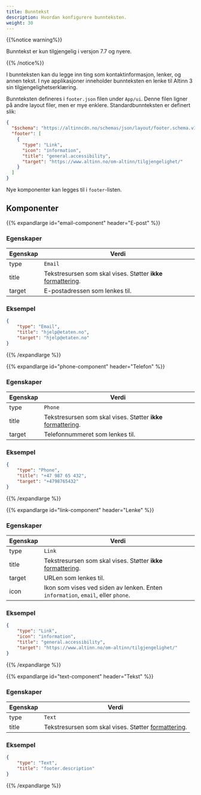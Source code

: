 ```yaml
---
title: Bunntekst
description: Hvordan konfigurere bunnteksten.
weight: 30
---
```


{{%notice warning%}}

Bunntekst er kun tilgjengelig i versjon 7.7 og nyere.

{{% /notice%}}

I bunnteksten kan du legge inn ting som kontaktinformasjon, lenker, og annen tekst. I nye applikasjoner inneholder bunnteksten en lenke til Altinn 3 sin tilgjengelighetserklæring.

Bunnteksten defineres i `footer.json` filen under `App/ui`. Denne filen ligner på andre layout filer, men er mye enklere. Standardbunnteksten er definert slik:

```json
{
  "$schema": "https://altinncdn.no/schemas/json/layout/footer.schema.v1.json",
  "footer": [
    {
      "type": "Link",
      "icon": "information",
      "title": "general.accessibility",
      "target": "https://www.altinn.no/om-altinn/tilgjengelighet/"
    }
  ]
}
```

Nye komponenter kan legges til i `footer`-listen.

## Komponenter

{{% expandlarge id="email-component" header="E-post" %}}

### Egenskaper

| Egenskap | Verdi                                                                                                                |
| -------- | -------------------------------------------------------------------------------------------------------------------- |
| type     | `Email`                                                                                                              |
| title    | Tekstresursen som skal vises. Støtter **ikke** [formattering](/nb/app/development/ux/texts/#formatering-av-tekster). |
| target   | E-postadressen som lenkes til.                                                                                       |

### Eksempel

```json
{
    "type": "Email",
    "title": "hjelp@etaten.no",
    "target": "hjelp@etaten.no"
}
```

{{% /expandlarge %}}

{{% expandlarge id="phone-component" header="Telefon" %}}

### Egenskaper

| Egenskap | Verdi                                                                                                                |
| -------- | -------------------------------------------------------------------------------------------------------------------- |
| type     | `Phone`                                                                                                              |
| title    | Tekstresursen som skal vises. Støtter **ikke** [formattering](/nb/app/development/ux/texts/#formatering-av-tekster). |
| target   | Telefonnummeret som lenkes til.                                                                                      |

### Eksempel

```json
{
    "type": "Phone",
    "title": "+47 987 65 432",
    "target": "+4798765432"
}
```

{{% /expandlarge %}}

{{% expandlarge id="link-component" header="Lenke" %}}

### Egenskaper

| Egenskap | Verdi                                                                                                                |
| -------- | -------------------------------------------------------------------------------------------------------------------- |
| type     | `Link`                                                                                                               |
| title    | Tekstresursen som skal vises. Støtter **ikke** [formattering](/nb/app/development/ux/texts/#formatering-av-tekster). |
| target   | URLen som lenkes til.                                                                                                |
| icon     | Ikon som vises ved siden av lenken. Enten `information`, `email`, eller `phone`.                                     |

### Eksempel

```json
{
    "type": "Link",
    "icon": "information",
    "title": "general.accessibility",
    "target": "https://www.altinn.no/om-altinn/tilgjengelighet/"
}
```

{{% /expandlarge %}}

{{% expandlarge id="text-component" header="Tekst" %}}

### Egenskaper

| Egenskap | Verdi                                                                                                       |
| -------- | ----------------------------------------------------------------------------------------------------------- |
| type     | `Text`                                                                                                      |
| title    | Tekstresursen som skal vises. Støtter [formattering](/nb/app/development/ux/texts/#formatering-av-tekster). |

### Eksempel

```json
{
    "type": "Text",
    "title": "footer.description"
}
```

{{% /expandlarge %}}
